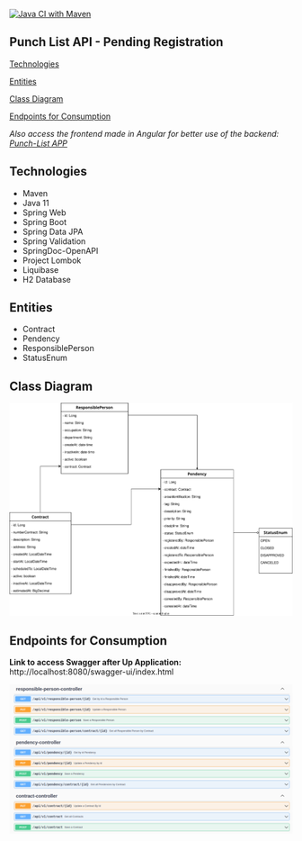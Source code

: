 [![Java CI with Maven](https://github.com/djbrunoramon/punch-list-api/actions/workflows/maven.yml/badge.svg?branch=main)](https://github.com/djbrunoramon/punch-list-api/actions/workflows/maven.yml)

## Punch List API - Pending Registration

[Technologies](https://github.com/djbrunoramon/punch-list-api#technologies)

[Entities](https://github.com/djbrunoramon/punch-list-api#entities)

[Class Diagram](https://github.com/djbrunoramon/punch-list-api#class-diagram)

[Endpoints for Consumption](https://github.com/djbrunoramon/punch-list-api#endpoints-for-consumption)


_Also access the frontend made in Angular for better use of the backend: [Punch-List APP](https://github.com/djbrunoramon/punch-list-app)_


## Technologies
* Maven
* Java 11
* Spring Web
* Spring Boot
* Spring Data JPA
* Spring Validation
* SpringDoc-OpenAPI
* Project Lombok
* Liquibase
* H2 Database


## Entities
* Contract
* Pendency
* ResponsiblePerson
* StatusEnum


## Class Diagram

![class-diagram](https://github.com/djbrunoramon/punch-list-api/blob/main/docs/img/punchlist-api.drawio.svg "Class Diagram")

## Endpoints for Consumption

**Link to access Swagger after Up Application:** http://localhost:8080/swagger-ui/index.html

![swagger](https://github.com/djbrunoramon/punch-list-api/blob/main/docs/img/overview_endpoints_punch-list-api.png "Swagger")

